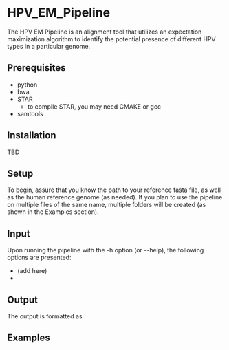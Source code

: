 # HPV_EM_Pipeline

The HPV EM Pipeline is an alignment tool that utilizes an expectation maximization algorithm to identify the potential presence of different HPV types in a particular genome. 

## Prerequisites
  - python
  - bwa
  - STAR
    - to compile STAR, you may need CMAKE or gcc
  - samtools
  
## Installation
  TBD
  
## Setup
  To begin, assure that you know the path to your reference fasta file, as well as the human reference genome (as needed). If you plan to use the pipeline on multiple files of the same name, multiple folders will be created (as shown in the Examples section).
  
## Input
  Upon running the pipeline with the -h option (or --help), the following options are presented:
  - (add here)
  -
  
  

## Output
  The output is formatted as 

## Examples
